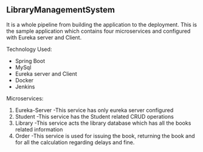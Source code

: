 ## LibraryManagementSystem
It is a whole pipeline from building the application to the deployment. This is the sample application which contains four microservices and configured with Eureka server and Client.

Technology Used:
 - Spring Boot
 - MySql 
 - Eureka server and Client
 - Docker
 - Jenkins
 
Microservices:
1. Eureka-Server 
-This service has only eureka server configured 
2. Student
-This service has the Student related CRUD operations 
3. Library
-This service acts the library database which has all the books related information
4. Order
-This service is used for issuing the book, returning the book and for all the calculation regarding delays and fine.
